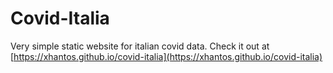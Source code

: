 # Covid-Italia
Very simple static website for italian covid data. Check it out at [https://xhantos.github.io/covid-italia](https://xhantos.github.io/covid-italia)
